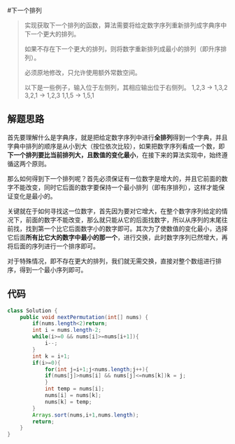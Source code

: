 #下一个排列

> 实现获取下一个排列的函数，算法需要将给定数字序列重新排列成字典序中下一个更大的排列。
>
> 如果不存在下一个更大的排列，则将数字重新排列成最小的排列（即升序排列）。
>
> 必须原地修改，只允许使用额外常数空间。
>
> 以下是一些例子，输入位于左侧列，其相应输出位于右侧列。
> 1,2,3 → 1,3,2
> 3,2,1 → 1,2,3
> 1,1,5 → 1,5,1

## 解题思路

首先要理解什么是字典序，就是把给定数字序列中进行**全排列**得到一个字典，并且字典中排列的顺序是从小到大（按位依次比较），如果把数字序列看成一个数，即**下一个排列要比当前排列大，且数值的变化最小**，在接下来的算法实现中，始终遵循这两个原则。

那么如何得到下一个排列呢？首先必须保证有一位数字是增大的，并且它前面的数字不能改变，同时它后面的数字要保持一个最小排列（即有序排列），这样才能保证变化是最小的。

关键就在于如何寻找这一位数字，首先因为要对它增大，在整个数字序列给定的情况下，前面的数字不能改变，那么就只能从它的后面找数字，所以从序列的末尾往前找，找到第一个比它后面数字小的数字即可。其次为了使数值的变化最小，选择它后面**所有比它大的数字中最小的那一个**，进行交换，此时数字序列已然增大，再将后面的序列进行一个排序即可。

对于特殊情况，即不存在更大的排列，我们就无需交换，直接对整个数组进行排序，得到一个最小序列即可。

## 代码

```java
class Solution {
    public void nextPermutation(int[] nums) {
        if(nums.length<2)return;
        int i = nums.length-2;
        while(i>=0 && nums[i]>=nums[i+1]){
            i--;
        }
        int k = i+1;
        if(i>=0){
            for(int j=i+1;j<nums.length;j++){
            if(nums[j]>nums[i] && nums[j]<=nums[k])k = j;
            }
            int temp = nums[i];
            nums[i] = nums[k];
            nums[k] = temp;
        }
        Arrays.sort(nums,i+1,nums.length);
        return;
    }
}
```

